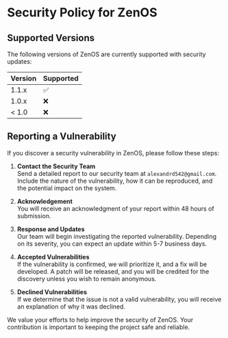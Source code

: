 # Security Policy for ZenOS

## Supported Versions

The following versions of ZenOS are currently supported with security updates:

| Version | Supported          |
| ------- | ------------------ |
| 1.1.x   | :white_check_mark: |
| 1.0.x   | :x:                |
| < 1.0   | :x:                |

## Reporting a Vulnerability

If you discover a security vulnerability in ZenOS, please follow these steps:

1. **Contact the Security Team**  
   Send a detailed report to our security team at `alexandrd542@gmail.com`. Include the nature of the vulnerability, how it can be reproduced, and the potential impact on the system.

2. **Acknowledgement**  
   You will receive an acknowledgment of your report within 48 hours of submission.

3. **Response and Updates**  
   Our team will begin investigating the reported vulnerability. Depending on its severity, you can expect an update within 5-7 business days.

4. **Accepted Vulnerabilities**  
   If the vulnerability is confirmed, we will prioritize it, and a fix will be developed. A patch will be released, and you will be credited for the discovery unless you wish to remain anonymous.

5. **Declined Vulnerabilities**  
   If we determine that the issue is not a valid vulnerability, you will receive an explanation of why it was declined.

We value your efforts to help improve the security of ZenOS. Your contribution is important to keeping the project safe and reliable.
